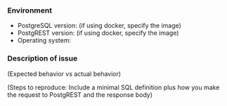 ### Environment

* PostgreSQL version: (if using docker, specify the image)
* PostgREST version: (if using docker, specify the image)
* Operating system:

### Description of issue

(Expected behavior vs actual behavior)

(Steps to reproduce: Include a minimal SQL definition plus how you make the request to PostgREST and the response body)
